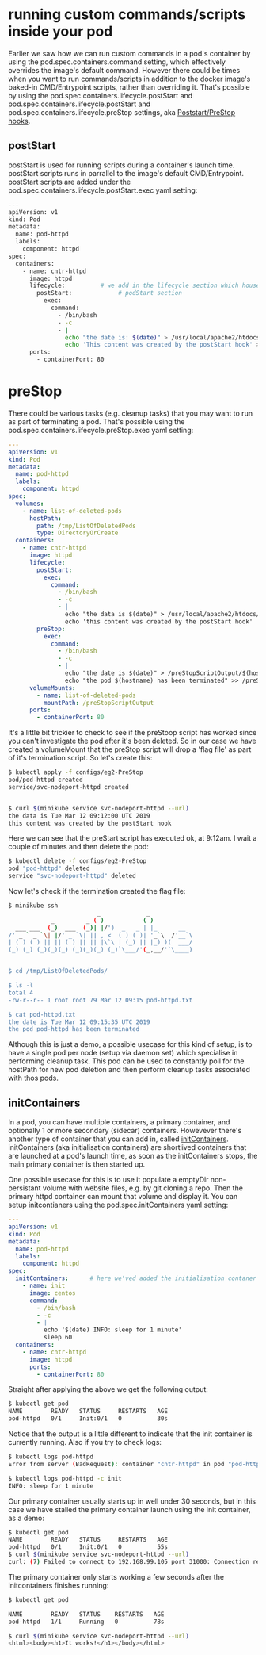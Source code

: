 # running custom commands/scripts inside your pod


Earlier we saw how we can run custom commands in a pod's container by using the pod.spec.containers.command setting, which effectively overrides the image's default command. However there could be times when you want to run commands/scripts in addition to the docker image's baked-in CMD/Entrypoint scripts, rather than overriding it. That's possible by using the pod.spec.containers.lifecycle.postStart and pod.spec.containers.lifecycle.postStart and pod.spec.containers.lifecycle.preStop settings, aka [Poststart/PreStop hooks](https://kubernetes.io/docs/tasks/configure-pod-container/attach-handler-lifecycle-event/).


## postStart

postStart is used for running scripts during a container's launch time. postStart scripts runs in parrallel to the image's default CMD/Entrypoint. postStart scripts are added under the pod.spec.containers.lifecycle.postStart.exec yaml setting:


```bash
---
apiVersion: v1
kind: Pod
metadata:
  name: pod-httpd
  labels:
    component: httpd
spec:
  containers:
    - name: cntr-httpd
      image: httpd
      lifecycle:          # we add in the lifecycle section which houses the 
        postStart:             # podStart section
          exec:
            command:
              - /bin/bash
              - -c
              - |
                echo "the date is: $(date)" > /usr/local/apache2/htdocs/index.html
                echo 'This content was created by the postStart hook' >> /usr/local/apache2/htdocs/index.html
      ports:
        - containerPort: 80
```


# preStop

There could be various tasks (e.g. cleanup tasks) that you may want to run as part of terminating a pod. That's possible using the pod.spec.containers.lifecycle.preStop.exec yaml setting:

```yaml
---
apiVersion: v1
kind: Pod
metadata:
  name: pod-httpd
  labels:
    component: httpd
spec:
  volumes:
    - name: list-of-deleted-pods
      hostPath:
        path: /tmp/ListOfDeletedPods
        type: DirectoryOrCreate
  containers:
    - name: cntr-httpd
      image: httpd
      lifecycle:
        postStart:
          exec:
            command:
              - /bin/bash
              - -c
              - |
                echo "the data is $(date)" > /usr/local/apache2/htdocs/index.html
                echo 'this content was created by the postStart hook'  >> /usr/local/apache2/htdocs/index.html
        preStop:
          exec:
            command:
              - /bin/bash
              - -c
              - |
                echo "the date is $(date)" > /preStopScriptOutput/$(hostname).txt
                echo "the pod $(hostname) has been terminated" >> /preStopScriptOutput/$(hostname).txt
      volumeMounts:
        - name: list-of-deleted-pods
          mountPath: /preStopScriptOutput
      ports:
        - containerPort: 80
```

It's a little bit trickier to check to see if the preStoop script has worked since you can't investigate the pod after it's been deleted. So in our case we have created a volumeMount that the preStop script will drop a 'flag file' as part of it's termination script. So let's create this:

```bash
$ kubectl apply -f configs/eg2-PreStop
pod/pod-httpd created
service/svc-nodeport-httpd created


$ curl $(minikube service svc-nodeport-httpd --url)
the data is Tue Mar 12 09:12:00 UTC 2019
this content was created by the postStart hook
```

Here we can see that the preStart script has executed ok, at 9:12am. I wait a couple of minutes and then delete the pod:

```bash
$ kubectl delete -f configs/eg2-PreStop
pod "pod-httpd" deleted
service "svc-nodeport-httpd" deleted
```

Now let's check if the termination created the flag file:

```bash
$ minikube ssh
                         _             _            
            _         _ ( )           ( )           
  ___ ___  (_)  ___  (_)| |/')  _   _ | |_      __  
/' _ ` _ `\| |/' _ `\| || , <  ( ) ( )| '_`\  /'__`\
| ( ) ( ) || || ( ) || || |\`\ | (_) || |_) )(  ___/
(_) (_) (_)(_)(_) (_)(_)(_) (_)`\___/'(_,__/'`\____)


$ cd /tmp/ListOfDeletedPods/

$ ls -l
total 4
-rw-r--r-- 1 root root 79 Mar 12 09:15 pod-httpd.txt

$ cat pod-httpd.txt
the date is Tue Mar 12 09:15:35 UTC 2019
the pod pod-httpd has been terminated
```

Although this is just a demo, a possible usecase for this kind of setup, is to have a single pod per node (setup via daemon set) which specialise in performing cleanup task. This pod can be used to constantly poll for the hostPath for new pod deletion and then perform cleanup tasks associated with thos pods. 

## initContainers

In a pod, you can have multiple containers, a primary container, and optionally 1 or more secondary (sidecar) containers. Howevever there's another type of container that you can add in, called [initContainers](https://kubernetes.io/docs/tasks/configure-pod-container/configure-pod-initialization/). initContainers (aka initialisation containers) are shortlived containers that are launched at a pod's launch time, as soon as the initContainers stops, the main primary container is then started up.

One possible usecase for this is to use it populate a emptyDir non-persistant volume with website files, e.g. by git cloning a repo. Then the primary httpd container can mount that volume and display it. You can setup initcontianers using the pod.spec.initContainers yaml setting:

```yaml
---
apiVersion: v1
kind: Pod
metadata:
  name: pod-httpd
  labels:
    component: httpd
spec:
  initContainers:      # here we'ved added the initialisation contaner
    - name: init
      image: centos
      command:
        - /bin/bash
        - -c
        - |
          echo '$(date) INFO: sleep for 1 minute'
          sleep 60
  containers:
    - name: cntr-httpd
      image: httpd
      ports:
        - containerPort: 80
```


Straight after applying the above we get the following output:

```bash
$ kubectl get pod
NAME        READY   STATUS     RESTARTS   AGE
pod-httpd   0/1     Init:0/1   0          30s
```

Notice that the output is a little different to indicate that the init container is currently running. Also if you try to check logs:

```bash
$ kubectl logs pod-httpd
Error from server (BadRequest): container "cntr-httpd" in pod "pod-httpd" is waiting to start: PodInitializing

$ kubectl logs pod-httpd -c init
INFO: sleep for 1 minute
```

Our primary container usually starts up in well under 30 seconds, but in this case we have stalled the primary container launch using the init container, as a demo:

```bash
$ kubectl get pod
NAME        READY   STATUS     RESTARTS   AGE
pod-httpd   0/1     Init:0/1   0          55s
$ curl $(minikube service svc-nodeport-httpd --url)
curl: (7) Failed to connect to 192.168.99.105 port 31000: Connection refused
```

The primary container only starts working a few seconds after the initcontainers finishes running:

```bash
$ kubectl get pod

NAME        READY   STATUS    RESTARTS   AGE
pod-httpd   1/1     Running   0          78s

$ curl $(minikube service svc-nodeport-httpd --url)
<html><body><h1>It works!</h1></body></html>
```



